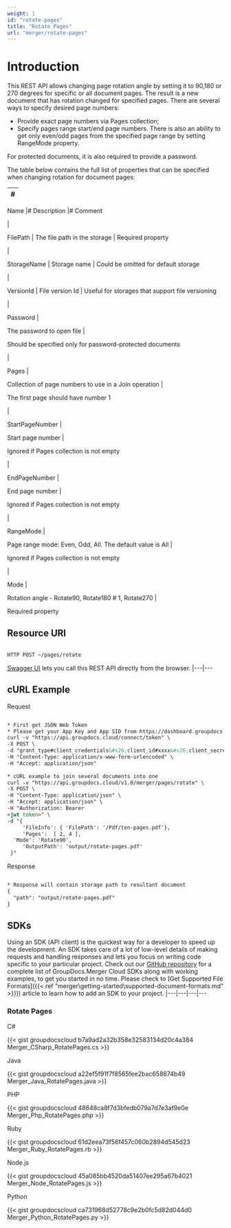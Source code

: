 ```yaml
---
weight: 1
id: "rotate-pages"
title: "Rotate Pages"
url: "merger/rotate-pages"
---
```







# Introduction #

This REST API allows changing page rotation angle by setting it to 90,180 or 270 degrees for specific or all document pages. The result is a new document that has rotation changed for specified pages.
There are several ways to specify desired page numbers:

* Provide exact page numbers via Pages collection;
* Specify pages range start/end page numbers. There is also an ability to get only even/odd pages from the specified page range by setting RangeMode property. 

For protected documents, it is also required to provide a password.


The table below contains the full list of properties that can be specified when changing rotation for document pages:

|#
|---
Name
|#
Description
|#
Comment

|

FilePath
|
The file path in the storage
|
Required property

|

StorageName
|
Storage name
|
Could be omitted for default storage

|

VersionId
|
File version Id
|
Useful for storages that support file versioning

|


Password
|

The password to open file
|

Should be specified only for password-protected documents

|

Pages
|

Collection of page numbers to use in a Join operation
|

The first page should have number 1

|

StartPageNumber
|

Start page number
|

Ignored if Pages collection is not empty

|

EndPageNumber
|

End page number
|

Ignored if Pages collection is not empty

|

RangeMode
|

Page range mode: Even, Odd, All. The default value is All
|

Ignored if Pages collection is not empty

|

Mode
|

Rotation angle - Rotate90, Rotate180 # 1, Rotate270
|

Required property


## Resource URI ##

```html 

HTTP POST ~/pages/rotate

 ```

[Swagger UI](https://apireference.groupdocs.cloud/merger/#/Pages/Rotate) lets you call this REST API directly from the browser.
|---|---

## cURL Example ##

 Request
```html 

* First get JSON Web Token
* Please get your App Key and App SID from https://dashboard.groupdocs.cloud/#/apps. Kindly place App Key in "client_secret" and App SID in "client_id" argument.
curl -v "https://api.groupdocs.cloud/connect/token" \
-X POST \
-d "grant_type#client_credentials&#x26;client_id#xxxx&#x26;client_secret#xxxx" \
-H "Content-Type: application/x-www-form-urlencoded" \
-H "Accept: application/json"
 
* cURL example to join several documents into one
curl -v "https://api.groupdocs.cloud/v1.0/merger/pages/rotate" \
-X POST \
-H "Content-Type: application/json" \
-H "Accept: application/json" \
-H "Authorization: Bearer 
<jwt token>" \ 
-d "{    
     'FileInfo': { 'FilePath': '/Pdf/ten-pages.pdf'},
     'Pages':  [ 2, 4 ], 
  'Mode': 'Rotate90',
     'OutputPath': 'output/rotate-pages.pdf'
 }"
 ```


 Response

```html 

* Response will contain storage path to resultant document
{
  "path": "output/rotate-pages.pdf"
}
 ```


## SDKs ##

Using an SDK (API client) is the quickest way for a developer to speed up the development. An SDK takes care of a lot of low-level details of making requests and handling responses and lets you focus on writing code specific to your particular project. Check out our [GitHub repository](https://github.com/groupdocs-merger-cloud) for a complete list of GroupDocs.Merger Cloud SDKs along with working examples, to get you started in no time. Please check to [Get Supported File Formats]({{< ref "merger\getting-started\supported-document-formats.md" >}})) article to learn how to add an SDK to your project.
|---|---|---|---

### Rotate Pages ###


 C#

{{< gist groupdocscloud b7a9ad2a32b358e32583134d20c4a384 Merger_CSharp_RotatePages.cs >}}




 Java

{{< gist groupdocscloud a22ef5f91f7f8565fee2bac658674b49 Merger_Java_RotatePages.java >}}





 PHP

{{< gist groupdocscloud 48648ca8f7d3bfedb079a7d7e3af9e0e Merger_Php_RotatePages.php >}}




 Ruby

{{< gist groupdocscloud 61d2eea73f56f457c060b2894d545d23 Merger_Ruby_RotatePages.rb >}}




 Node.js

{{< gist groupdocscloud 45a085bb4520da51407ee295a67b4021 Merger_Node_RotatePages.js >}}




 Python

{{< gist groupdocscloud ca731968d52778c9e2b0fc5d82d044d0 Merger_Python_RotatePages.py >}}





